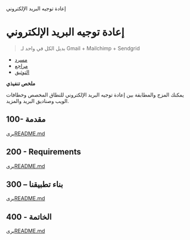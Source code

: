 إعادة توجيه البريد الإلكتروني

# إعادة توجيه البريد الإلكتروني

> بديل الكل في واحد لـ Gmail + Mailchimp + Sendgrid

-   [مسرد](./GLOSSARY.md)
-   [مراجع](./REFERENCES.md)
-   [التوثيق](./DOCUMENTATION.md)

**ملخص تنفيذي**

يمكنك المزج والمطابقة بين إعادة توجيه البريد الإلكتروني للنطاق المخصص وخطافات الويب وصناديق البريد والمزيد.

## 100- مقدمة

يرى[README.md](./100/README.md)

## 200 - Requirements

يرى[README.md](./200/README.md)

## 300 – بناء تطبيقنا

يرى[README.md](./300/README.md)

## 400 - الخاتمة

يرى[README.md](./400/README.md)
